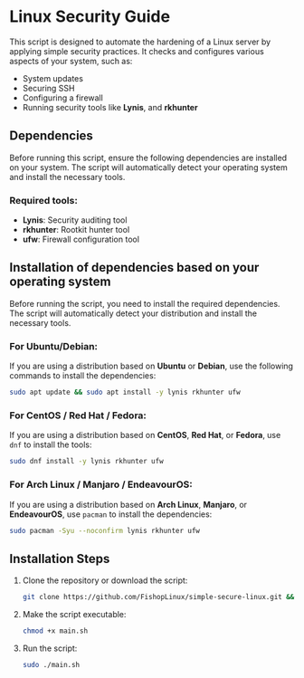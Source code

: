 # Linux Security Guide

This script is designed to automate the hardening of a Linux server by applying simple security practices. It checks and configures various aspects of your system, such as:

- System updates
- Securing SSH
- Configuring a firewall
- Running security tools like **Lynis**, and **rkhunter**

## Dependencies

Before running this script, ensure the following dependencies are installed on your system. The script will automatically detect your operating system and install the necessary tools.

### Required tools:
- **Lynis**: Security auditing tool
- **rkhunter**: Rootkit hunter tool
- **ufw**: Firewall configuration tool

## Installation of dependencies based on your operating system

Before running the script, you need to install the required dependencies. The script will automatically detect your distribution and install the necessary tools.

### For Ubuntu/Debian:

If you are using a distribution based on **Ubuntu** or **Debian**, use the following commands to install the dependencies:

```bash
sudo apt update && sudo apt install -y lynis rkhunter ufw
```

### For CentOS / Red Hat / Fedora:

If you are using a distribution based on **CentOS**, **Red Hat**, or **Fedora**, use `dnf` to install the tools:

```bash
sudo dnf install -y lynis rkhunter ufw
```

### For Arch Linux / Manjaro / EndeavourOS:

If you are using a distribution based on **Arch Linux**, **Manjaro**, or **EndeavourOS**, use `pacman` to install the dependencies:

```bash
sudo pacman -Syu --noconfirm lynis rkhunter ufw
```

## Installation Steps

1. Clone the repository or download the script:

    ```bash
    git clone https://github.com/FishopLinux/simple-secure-linux.git && cd simple-secure-linux
    ```

2. Make the script executable:

    ```bash
    chmod +x main.sh
    ```

3. Run the script:

    ```bash
    sudo ./main.sh
    ```

